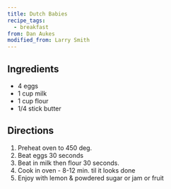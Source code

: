 ```yaml
---
title: Dutch Babies
recipe_tags:
  - breakfast
from: Dan Aukes
modified_from: Larry Smith
---
```



## Ingredients

-   4 eggs
-   1 cup milk
-   1 cup flour
-   1/4 stick butter

## Directions

1.  Preheat oven to 450 deg.
2.  Beat eggs 30 seconds
3.  Beat in milk then flour 30 seconds.
4.  Cook in oven - 8-12 min. til it looks done
5.  Enjoy with lemon & powdered sugar or jam or fruit
